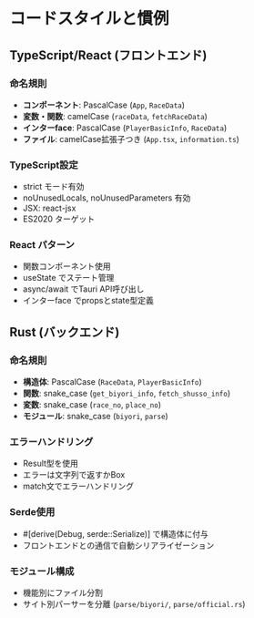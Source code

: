# コードスタイルと慣例

## TypeScript/React (フロントエンド)

### 命名規則
- **コンポーネント**: PascalCase (`App`, `RaceData`)
- **変数・関数**: camelCase (`raceData`, `fetchRaceData`)
- **インターface**: PascalCase (`PlayerBasicInfo`, `RaceData`)
- **ファイル**: camelCase拡張子つき (`App.tsx`, `information.ts`)

### TypeScript設定
- strict モード有効
- noUnusedLocals, noUnusedParameters 有効
- JSX: react-jsx
- ES2020 ターゲット

### React パターン
- 関数コンポーネント使用
- useState でステート管理
- async/await でTauri API呼び出し
- インターface でpropsとstate型定義

## Rust (バックエンド)

### 命名規則
- **構造体**: PascalCase (`RaceData`, `PlayerBasicInfo`)
- **関数**: snake_case (`get_biyori_info`, `fetch_shusso_info`)
- **変数**: snake_case (`race_no`, `place_no`)
- **モジュール**: snake_case (`biyori`, `parse`)

### エラーハンドリング
- Result型を使用
- エラーは文字列で返すかBox<dyn std::error::Error>
- match文でエラーハンドリング

### Serde使用
- #[derive(Debug, serde::Serialize)] で構造体に付与
- フロントエンドとの通信で自動シリアライゼーション

### モジュール構成
- 機能別にファイル分割
- サイト別パーサーを分離 (`parse/biyori/`, `parse/official.rs`)